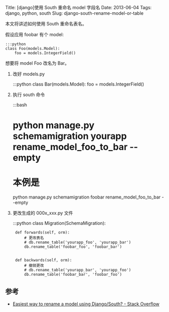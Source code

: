 Title: [django]使用 South 重命名 model 字段名
Date: 2013-06-04
Tags: django, python, south
Slug: django-south-rename-model-or-table

本文将讲述如何使用 South 重命名表名。

假设应用 foobar 有个 model:

    :::python
    class Foo(models.Model):
        foo = models.IntegerField()

想要将 model Foo 改名为 Bar。

1. 改好 models.py

    :::python
    class Bar(models.Model):
        foo = models.IntegerField()
2. 执行 south 命令

    :::bash
    # python manage.py schemamigration yourapp rename_model_foo_to_bar --empty
    # 本例是
    python manage.py schemamigration foobar rename_model_foo_to_bar --empty

3. 更改生成的 000x_xxx.py 文件

    :::python
    class Migration(SchemaMigration):

        def forwards(self, orm):
            # 更改表名
            # db.rename_table('yourapp_foo', 'yourapp_bar')
            db.rename_table('foobar_foo', 'foobar_bar')


        def backwards(self, orm):
            # 撤销更改
            # db.rename_table('yourapp_bar', 'yourapp_foo')
            db.rename_table('foobar_bar', 'foobar_foo')


## 参考

* [Easiest way to rename a model using Django/South? - Stack Overflow](http://stackoverflow.com/questions/2862979/easiest-way-to-rename-a-model-using-django-south?rq=1)


